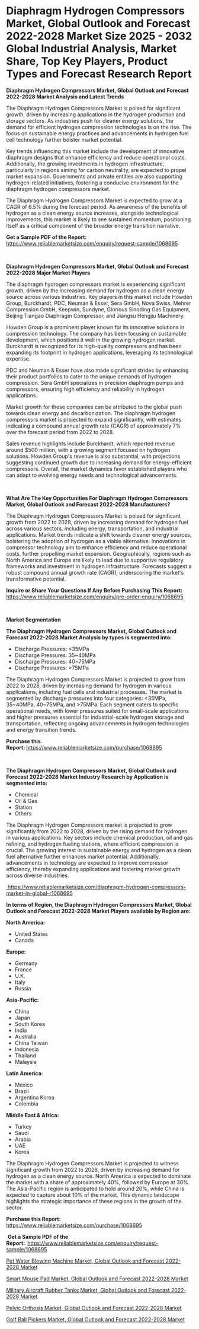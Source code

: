 <p><h1>Diaphragm Hydrogen Compressors Market, Global Outlook and Forecast 2022-2028 Market Size 2025 - 2032 Global Industrial Analysis, Market Share, Top Key Players, Product Types and Forecast Research Report</h1></p><p><strong>Diaphragm Hydrogen Compressors Market, Global Outlook and Forecast 2022-2028 Market Analysis and Latest Trends</strong></p>
<p><p>The Diaphragm Hydrogen Compressors Market is poised for significant growth, driven by increasing applications in the hydrogen production and storage sectors. As industries push for cleaner energy solutions, the demand for efficient hydrogen compression technologies is on the rise. The focus on sustainable energy practices and advancements in hydrogen fuel cell technology further bolster market potential. </p><p>Key trends influencing this market include the development of innovative diaphragm designs that enhance efficiency and reduce operational costs. Additionally, the growing investments in hydrogen infrastructure, particularly in regions aiming for carbon neutrality, are expected to propel market expansion. Governments and private entities are also supporting hydrogen-related initiatives, fostering a conducive environment for the diaphragm hydrogen compressors market. </p><p>The Diaphragm Hydrogen Compressors Market is expected to grow at a CAGR of 6.5% during the forecast period. As awareness of the benefits of hydrogen as a clean energy source increases, alongside technological improvements, this market is likely to see sustained momentum, positioning itself as a critical component of the broader energy transition narrative.</p></p>
<p><strong>Get a Sample PDF of the Report:&nbsp;</strong> <a href="https://www.reliablemarketsize.com/enquiry/request-sample/1068695?utm_campaign=1943&utm_medium=2&utm_source=Github&utm_content=ia&utm_term=21032025&utm_id=diaphragm-hydrogen-compressors-market-global-outlook-and-forecast-2022-2028">https://www.reliablemarketsize.com/enquiry/request-sample/1068695</a></p>
<p>&nbsp;</p>
<p><strong>Diaphragm Hydrogen Compressors Market, Global Outlook and Forecast 2022-2028 Major Market Players</strong></p>
<p><p>The diaphragm hydrogen compressors market is experiencing significant growth, driven by the increasing demand for hydrogen as a clean energy source across various industries. Key players in this market include Howden Group, Burckhardt, PDC, Neuman & Esser, Sera GmbH, Nova Swiss, Mehrer Compression GmbH, Keepwin, Sundyne, Glorious Sinoding Gas Equipment, Beijing Tiangao Diaphragm Compressor, and Jiangsu Hengjiu Machinery.</p><p>Howden Group is a prominent player known for its innovative solutions in compression technology. The company has been focusing on sustainable development, which positions it well in the growing hydrogen market. Burckhardt is recognized for its high-quality compressors and has been expanding its footprint in hydrogen applications, leveraging its technological expertise.</p><p>PDC and Neuman & Esser have also made significant strides by enhancing their product portfolios to cater to the unique demands of hydrogen compression. Sera GmbH specializes in precision diaphragm pumps and compressors, ensuring high efficiency and reliability in hydrogen applications.</p><p>Market growth for these companies can be attributed to the global push towards clean energy and decarbonization. The diaphragm hydrogen compressors market is projected to expand significantly, with estimates indicating a compound annual growth rate (CAGR) of approximately 7% over the forecast period from 2022 to 2028.</p><p>Sales revenue highlights include Burckhardt, which reported revenue around $500 million, with a growing segment focused on hydrogen solutions. Howden Group's revenue is also substantial, with projections suggesting continued growth due to increasing demand for energy-efficient compressors. Overall, the market dynamics favor established players who can adapt to evolving energy needs and technological advancements.</p></p>
<p>&nbsp;</p>
<p><strong>What Are The Key Opportunities For Diaphragm Hydrogen Compressors Market, Global Outlook and Forecast 2022-2028 Manufacturers?</strong></p>
<p><p>The Diaphragm Hydrogen Compressors Market is poised for significant growth from 2022 to 2028, driven by increasing demand for hydrogen fuel across various sectors, including energy, transportation, and industrial applications. Market trends indicate a shift towards cleaner energy sources, bolstering the adoption of hydrogen as a viable alternative. Innovations in compressor technology aim to enhance efficiency and reduce operational costs, further propelling market expansion. Geographically, regions such as North America and Europe are likely to lead due to supportive regulatory frameworks and investment in hydrogen infrastructure. Forecasts suggest a robust compound annual growth rate (CAGR), underscoring the market's transformative potential.</p></p>
<p><strong>Inquire or Share Your Questions If Any Before Purchasing This Report:</strong> <a href="https://www.reliablemarketsize.com/enquiry/pre-order-enquiry/1068695?utm_campaign=1943&utm_medium=2&utm_source=Github&utm_content=ia&utm_term=21032025&utm_id=diaphragm-hydrogen-compressors-market-global-outlook-and-forecast-2022-2028">https://www.reliablemarketsize.com/enquiry/pre-order-enquiry/1068695</a></p>
<p>&nbsp;</p>
<p><strong>Market Segmentation</strong></p>
<p><strong>The Diaphragm Hydrogen Compressors Market, Global Outlook and Forecast 2022-2028 Market Analysis by types is segmented into:</strong></p>
<p><ul><li>Discharge Pressures: <35MPa</li><li>Discharge Pressures: 35~40MPa</li><li>Discharge Pressures: 40~75MPa</li><li>Discharge Pressures: >75MPa</li></ul></p>
<p><p>The Diaphragm Hydrogen Compressors Market is projected to grow from 2022 to 2028, driven by increasing demand for hydrogen in various applications, including fuel cells and industrial processes. The market is segmented by discharge pressures into four categories: <35MPa, 35~40MPa, 40~75MPa, and >75MPa. Each segment caters to specific operational needs, with lower pressures suited for small-scale applications and higher pressures essential for industrial-scale hydrogen storage and transportation, reflecting ongoing advancements in hydrogen technologies and energy transition trends.</p></p>
<p><strong>Purchase this Report:&nbsp;</strong><a href="https://www.reliablemarketsize.com/purchase/1068695?utm_campaign=1943&utm_medium=2&utm_source=Github&utm_content=ia&utm_term=21032025&utm_id=diaphragm-hydrogen-compressors-market-global-outlook-and-forecast-2022-2028">https://www.reliablemarketsize.com/purchase/1068695</a></p>
<p>&nbsp;</p>
<p><strong>The Diaphragm Hydrogen Compressors Market, Global Outlook and Forecast 2022-2028 Market Industry Research by Application is segmented into:</strong></p>
<p><ul><li>Chemical</li><li>Oil & Gas</li><li>Station</li><li>Others</li></ul></p>
<p><p>The Diaphragm Hydrogen Compressors market is projected to grow significantly from 2022 to 2028, driven by the rising demand for hydrogen in various applications. Key sectors include chemical production, oil and gas refining, and hydrogen fueling stations, where efficient compression is crucial. The growing interest in sustainable energy and hydrogen as a clean fuel alternative further enhances market potential. Additionally, advancements in technology are expected to improve compressor efficiency, thereby expanding applications and fostering market growth across diverse industries.</p></p>
<p><a href="https://www.reliablemarketsize.com/diaphragm-hydrogen-compressors-market-in-global-r1068695?utm_campaign=1943&utm_medium=2&utm_source=Github&utm_content=ia&utm_term=21032025&utm_id=diaphragm-hydrogen-compressors-market-global-outlook-and-forecast-2022-2028">&nbsp;https://www.reliablemarketsize.com/diaphragm-hydrogen-compressors-market-in-global-r1068695</a></p>
<p><strong>In terms of Region, the Diaphragm Hydrogen Compressors Market, Global Outlook and Forecast 2022-2028 Market Players available by Region are:</strong></p>
<p>
    <p> <strong> North America: </strong>
        <ul>
            <li>United States</li>
            <li>Canada</li>
        </ul>
        </p> 
    <p> <strong> Europe: </strong>
        <ul>
            <li>Germany</li>
            <li>France</li>
            <li>U.K.</li>
            <li>Italy</li>
            <li>Russia</li>
        </ul>
        </p> 
    <p> <strong> Asia-Pacific: </strong>
        <ul>
            <li>China</li>
            <li>Japan</li>
            <li>South Korea</li>
            <li>India</li>
            <li>Australia</li>
            <li>China Taiwan</li>
            <li>Indonesia</li>
            <li>Thailand</li>
            <li>Malaysia</li>
        </ul>
        </p> 
    <p> <strong> Latin America: </strong>
        <ul>
            <li>Mexico</li>
            <li>Brazil</li>
            <li>Argentina Korea</li>
            <li>Colombia</li>
        </ul>
        </p> 
    <p> <strong> Middle East & Africa: </strong>
        <ul>
            <li>Turkey</li>
            <li>Saudi</li>
            <li>Arabia</li>
            <li>UAE</li>
            <li>Korea</li>
        </ul>
    </p>
    </p>
<p><p>The Diaphragm Hydrogen Compressors Market is projected to witness significant growth from 2022 to 2028, driven by increasing demand for hydrogen as a clean energy source. North America is expected to dominate the market with a share of approximately 40%, followed by Europe at 30%. The Asia-Pacific region is anticipated to hold around 20%, while China is expected to capture about 10% of the market. This dynamic landscape highlights the strategic importance of these regions in the growth of the sector.</p></p>
<p><strong>Purchase this Report: </strong><a href="https://www.reliablemarketsize.com/purchase/1068695?utm_campaign=1943&utm_medium=2&utm_source=Github&utm_content=ia&utm_term=21032025&utm_id=diaphragm-hydrogen-compressors-market-global-outlook-and-forecast-2022-2028">https://www.reliablemarketsize.com/purchase/1068695</a></p>
<p>&nbsp;<strong>Get a Sample PDF of the Report:&nbsp;&nbsp;</strong><a href="https://www.reliablemarketsize.com/enquiry/request-sample/1068695?utm_campaign=1943&utm_medium=2&utm_source=Github&utm_content=ia&utm_term=21032025&utm_id=diaphragm-hydrogen-compressors-market-global-outlook-and-forecast-2022-2028">https://www.reliablemarketsize.com/enquiry/request-sample/1068695</a></p>
<p><strong></strong></p>
<p><p><a href="https://github.com/calizlewin2f/Market-Research-Report-List-1/blob/main/pet-water-blowing-machine-market-global-outlook-and-forecast-2022-2028-market.md?utm_campaign=1943&utm_medium=2&utm_source=Github&utm_content=ia&utm_term=21032025&utm_id=diaphragm-hydrogen-compressors-market-global-outlook-and-forecast-2022-2028">Pet Water Blowing Machine Market, Global Outlook and Forecast 2022-2028 Market</a></p><p><a href="https://github.com/kielbledeni0/Market-Research-Report-List-1/blob/main/smart-mouse-pad-market-global-outlook-and-forecast-2022-2028-market.md?utm_campaign=1943&utm_medium=2&utm_source=Github&utm_content=ia&utm_term=21032025&utm_id=diaphragm-hydrogen-compressors-market-global-outlook-and-forecast-2022-2028">Smart Mouse Pad Market, Global Outlook and Forecast 2022-2028 Market</a></p><p><a href="https://github.com/kaganalcinwv/Market-Research-Report-List-1/blob/main/military-aircraft-rubber-tanks-market-global-outlook-and-forecast-2022-2028-market.md?utm_campaign=1943&utm_medium=2&utm_source=Github&utm_content=ia&utm_term=21032025&utm_id=diaphragm-hydrogen-compressors-market-global-outlook-and-forecast-2022-2028">Military Aircraft Rubber Tanks Market, Global Outlook and Forecast 2022-2028 Market</a></p><p><a href="https://github.com/janustabarf2/Market-Research-Report-List-1/blob/main/pelvic-orthosis-market-global-outlook-and-forecast-2022-2028-market.md?utm_campaign=1943&utm_medium=2&utm_source=Github&utm_content=ia&utm_term=21032025&utm_id=diaphragm-hydrogen-compressors-market-global-outlook-and-forecast-2022-2028">Pelvic Orthosis Market, Global Outlook and Forecast 2022-2028 Market</a></p><p><a href="https://github.com/grevecodeeol/Market-Research-Report-List-1/blob/main/golf-ball-pickers-market-global-outlook-and-forecast-2022-2028-market.md?utm_campaign=1943&utm_medium=2&utm_source=Github&utm_content=ia&utm_term=21032025&utm_id=diaphragm-hydrogen-compressors-market-global-outlook-and-forecast-2022-2028">Golf Ball Pickers Market, Global Outlook and Forecast 2022-2028 Market</a></p></p>
